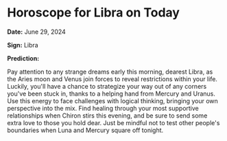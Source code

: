 # Horoscope for Libra on Today

**Date:** June 29, 2024

**Sign:** Libra

**Prediction:**

Pay attention to any strange dreams early this morning, dearest Libra, as the Aries moon and Venus join forces to reveal restrictions within your life. Luckily, you'll have a chance to strategize your way out of any corners you've been stuck in, thanks to a helping hand from Mercury and Uranus. Use this energy to face challenges with logical thinking, bringing your own perspective into the mix. Find healing through your most supportive relationships when Chiron stirs this evening, and be sure to send some extra love to those you hold dear. Just be mindful not to test other people's boundaries when Luna and Mercury square off tonight.

